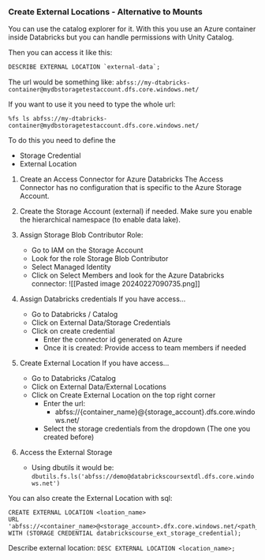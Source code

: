 ### Create External Locations - Alternative to Mounts
You can use the catalog explorer for it.
With this you use an Azure container inside Databricks but you can handle permissions with Unity Catalog.

Then you can access it like this:

```sql
DESCRIBE EXTERNAL LOCATION `external-data`;
```

The url would be something like:
`abfss://my-dtabricks-container@mydbstoragetestaccount.dfs.core.windows.net/`

If you want to use it you need to type the whole url:
```
%fs ls abfss://my-dtabricks-container@mydbstoragetestaccount.dfs.core.windows.net/
```


To do this you need to define the 
- Storage Credential
- External Location

1. Create an Access Connector for Azure Databricks
The Access Connector has no configuration that is specific to the Azure Storage Account.

2. Create the Storage Account (external) if needed.
Make sure you enable the hierarchical namespace (to enable data lake).
3. Assign Storage Blob Contributor Role:
	- Go to IAM on the Storage Account
	- Look for the role Storage Blob Contributor
	- Select Managed Identity
	- Click on Select Members and look for the Azure Databricks connector:
![[Pasted image 20240227090735.png]]

4. Assign Databricks credentials
	If you have access... 
	- Go to Databricks / Catalog 
	- Click on External Data/Storage Credentials
	- Click on create credential
		- Enter the connector id generated on Azure
		- Once it is created: Provide access to team members if needed
	
5. Create External Location
	If you have access...
	- Go to Databricks /Catalog
	- Click on External Data/External Locations
	- Click on Create External Location on the top right corner
		- Enter the url:
			- abfss://{container_name}@{storage_account}.dfs.core.windows.net/
		- Select the storage credentials from the dropdown (The one you created before)
6. Access the External Storage
	- Using dbutils it would be: 
		`dbutils.fs.ls('abfss://demo@databrickscoursextdl.dfs.core.windows.net')`

You can also create the External Location with sql:
```
CREATE EXTERNAL LOCATION <loation_name>
URL 'abfss://<container_name>@<storage_account>.dfx.core.windows.net/<path_subfolder>'
WITH (STORAGE CREDENTIAL databrickscourse_ext_storage_credential);
```

Describe external location:
`DESC EXTERNAL LOCATION <location_name>;`